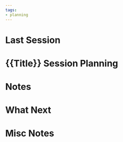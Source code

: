 ```yaml
---
tags:
- planning
---
```

# Last Session

# {{Title}} Session Planning

# Notes

# What Next

# Misc Notes
